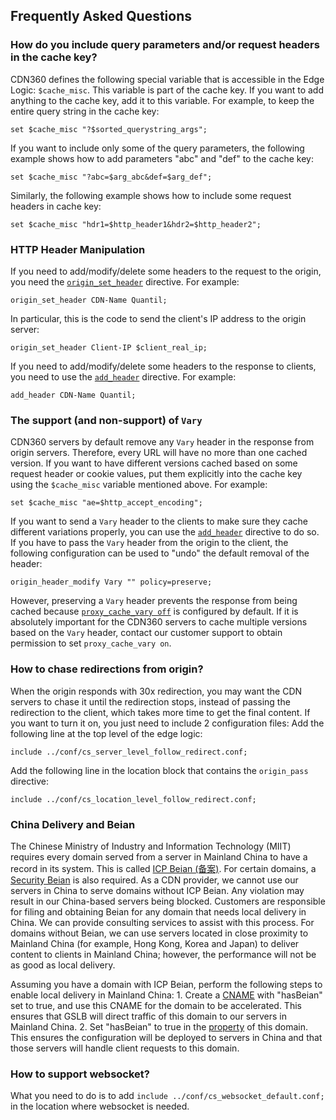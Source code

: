 ## Frequently Asked Questions

### How do you include query parameters and/or request headers in the cache key?

CDN360 defines the following special variable that is accessible in the Edge Logic: `$cache_misc`. This variable is part of the cache key. If you want to add anything to the cache key, add it to this variable. For example, to keep the entire query string in the cache key:
```nginx
set $cache_misc "?$sorted_querystring_args";
```
If you want to include only some of the query parameters, the following example shows how to add parameters "abc" and "def" to the cache key:
```nginx
set $cache_misc "?abc=$arg_abc&def=$arg_def";
```
Similarly, the following example shows how to include some request headers in cache key:
```nginx
set $cache_misc "hdr1=$http_header1&hdr2=$http_header2";
```
### HTTP Header Manipulation

If you need to add/modify/delete some headers to the request to the origin, you need the [`origin_set_header`](</docs/edge-logic/supported-directives.md#origin_set_header>) directive. For example:
```nginx
origin_set_header CDN-Name Quantil;
```
In particular, this is the code to send the client's IP address to the origin server:
```nginx
origin_set_header Client-IP $client_real_ip;
```
If you need to add/modify/delete some headers to the response to clients, you need to use the [`add_header`](</docs/edge-logic/supported-directives.md#add_header>) directive. For example:
```nginx
add_header CDN-Name Quantil;
```
### The support (and non-support) of `Vary`

CDN360 servers by default remove any `Vary` header in the response from origin servers. Therefore, every URL will have no more than one cached version. If you want to have different versions cached based on some request header or cookie values, put them explicitly into the cache key using the `$cache_misc` variable mentioned above. For example:
```nginx
set $cache_misc "ae=$http_accept_encoding";
```
If you want to send a `Vary` header to the clients to make sure they cache different variations properly, you can use the [`add_header`](</docs/edge-logic/supported-directives.md#add_header>) directive to do so. If you have to pass the `Vary` header from the origin to the client, the following configuration can be used to "undo" the default removal of the header:
```nginx
origin_header_modify Vary "" policy=preserve;
```
However, preserving a `Vary` header prevents the response from being cached because [`proxy_cache_vary off`](</docs/edge-logic/supported-directives.md#proxy_cache_vary>) is configured by default. If it is absolutely important for the CDN360 servers to cache multiple versions based on the `Vary` header, contact our customer support to obtain permission to set `proxy_cache_vary on`.

### How to chase redirections from origin?

When the origin responds with 30x redirection, you may want the CDN servers to chase it until the redirection stops, instead of passing the redirection to the client, which takes more time to get the final content. If you want to turn it on, you just need to include 2 configuration files:
Add the following line at the top level of the edge logic:
```nginx
include ../conf/cs_server_level_follow_redirect.conf;
```
Add the following line in the location block that contains the `origin_pass` directive:
```nginx
include ../conf/cs_location_level_follow_redirect.conf;
```

### China Delivery and Beian

The Chinese Ministry of Industry and Information Technology (MIIT) requires every domain served from a server in Mainland China to have a record in its system. This is called [ICP Beian (备案)](http://www.beian.miit.gov.cn/). For certain domains, a [Security Beian](http://www.beian.gov.cn/) is also required. As a CDN provider, we cannot use our servers in China to serve domains without ICP Beian. Any violation may result in our China-based servers being blocked. Customers are responsible for filing and obtaining Beian for any domain that needs local delivery in China. We can provide consulting services to assist with this process. For domains without Beian, we can use servers located in close proximity to Mainland China (for example, Hong Kong, Korea and Japan) to deliver content to clients in Mainland China; however, the performance will not be as good as local delivery.

Assuming you have a domain with ICP Beian, perform the following steps to enable local delivery in Mainland China: 1. Create a [CNAME](http://cdn360doc.quantil.com/apidocs/api.html#operation/createCNAME) with "hasBeian" set to true, and use this CNAME for the domain to be accelerated. This ensures that GSLB will direct traffic of this domain to our servers in Mainland China. 2. Set "hasBeian" to true in the [property](http://cdn360doc.quantil.com/apidocs/api.html#operation/createProperty) of this domain. This ensures the configuration will be deployed to servers in China and that those servers will handle client requests to this domain. 

### How to support websocket?

What you need to do is to add `include ../conf/cs_websocket_default.conf;` in the location where websocket is needed.
